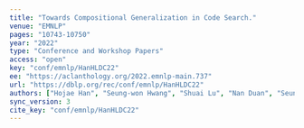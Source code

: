 ```yaml
---
title: "Towards Compositional Generalization in Code Search."
venue: "EMNLP"
pages: "10743-10750"
year: "2022"
type: "Conference and Workshop Papers"
access: "open"
key: "conf/emnlp/HanHLDC22"
ee: "https://aclanthology.org/2022.emnlp-main.737"
url: "https://dblp.org/rec/conf/emnlp/HanHLDC22"
authors: ["Hojae Han", "Seung-won Hwang", "Shuai Lu", "Nan Duan", "Seungtaek Choi"]
sync_version: 3
cite_key: "conf/emnlp/HanHLDC22"
---
```


